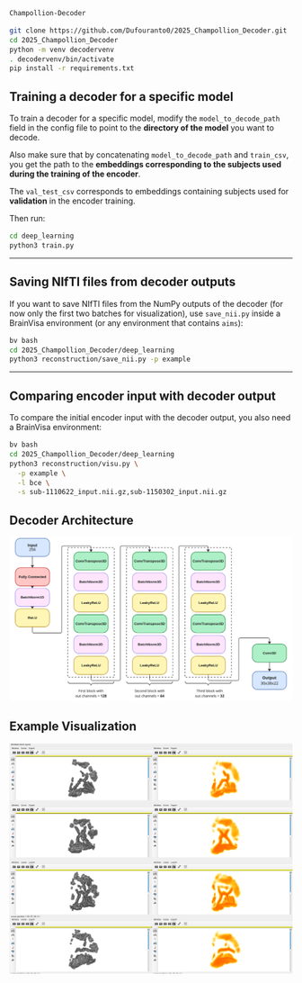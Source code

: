 ```markdown
Champollion-Decoder
```

```bash
git clone https://github.com/Dufouranto0/2025_Champollion_Decoder.git
cd 2025_Champollion_Decoder
python -m venv decodervenv
. decodervenv/bin/activate
pip install -r requirements.txt
```

## Training a decoder for a specific model

To train a decoder for a specific model, modify the `model_to_decode_path` field in the config file to point to the **directory of the model** you want to decode.  

Also make sure that by concatenating `model_to_decode_path` and `train_csv`, you get the path to the **embeddings corresponding to the subjects used during the training of the encoder**.  

The `val_test_csv` corresponds to embeddings containing subjects used for **validation** in the encoder training.

Then run:

```bash
cd deep_learning
python3 train.py
```

---

## Saving NIfTI files from decoder outputs

If you want to save NIfTI files from the NumPy outputs of the decoder (for now only the first two batches for visualization), use `save_nii.py` inside a BrainVisa environment (or any environment that contains `aims`):

```bash
bv bash
cd 2025_Champollion_Decoder/deep_learning
python3 reconstruction/save_nii.py -p example
```

---

## Comparing encoder input with decoder output

To compare the initial encoder input with the decoder output, you also need a BrainVisa environment:

```bash
bv bash
cd 2025_Champollion_Decoder/deep_learning
python3 reconstruction/visu.py \
  -p example \
  -l bce \
  -s sub-1110622_input.nii.gz,sub-1150302_input.nii.gz
```

## Decoder Architecture

![Decoder Architecture](figures/decoder_architecture.png)

## Example Visualization

![Decoder Output Example](figures/SOr_left.png)
